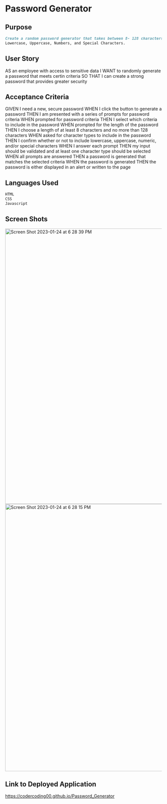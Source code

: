 # Password Generator

## Purpose
```md 
Create a random password generator that takes between 8- 128 characters and must include at least one of the following character types:
Lowercase, Uppercase, Numbers, and Special Characters. 
```
## User Story 
AS an employee with access to sensitive data
I WANT to randomly generate a password that meets certin criteria
SO THAT I can create a strong password that provides greater security

## Acceptance Criteria 
GIVEN I need a new, secure password
WHEN I click the button to generate a password
THEN I am presented with a series of prompts for password criteria
WHEN prompted for password criteria
THEN I select which criteria to include in the password
WHEN prompted for the length of the password
THEN I choose a length of at least 8 characters and no more than 128 characters
WHEN asked for character types to include in the password
THEN I confirm whether or not to include lowercase, uppercase, numeric, and/or special characters
WHEN I answer each prompt
THEN my input should be validated and at least one character type should be selected
WHEN all prompts are answered
THEN a password is generated that matches the selected criteria
WHEN the password is generated
THEN the password is either displayed in an alert or written to the page

## Languages Used
```md 
HTML
CSS
Javascript
```

## Screen Shots

<img width="884" alt="Screen Shot 2023-01-24 at 6 28 39 PM" src="https://user-images.githubusercontent.com/107374333/214467490-5437e1bf-39e5-4827-b412-e9113eb638f0.png">


<img width="858" alt="Screen Shot 2023-01-24 at 6 28 15 PM" src="https://user-images.githubusercontent.com/107374333/214467378-b7a75c02-4f6b-47ba-8c51-ffb53a673309.png">



## Link to Deployed Application

https://codercoding00.github.io/Password_Generator
